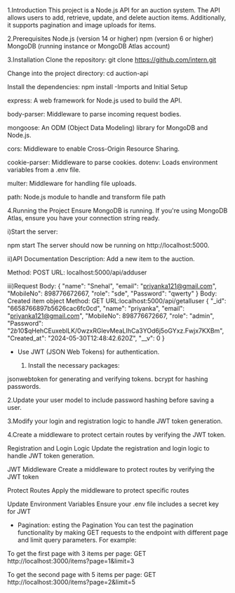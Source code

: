 1.Introduction
This project is a Node.js API for an auction system. The API allows users to add, retrieve, update, and delete auction items. Additionally, it supports pagination and image uploads for items.

2.Prerequisites
Node.js (version 14 or higher)
npm (version 6 or higher)
MongoDB (running instance or MongoDB Atlas account)

3.Installation
Clone the repository:
git clone https://github.com/intern.git

Change into the project directory:
cd auction-api


Install the dependencies:
npm install
-Imports and Initial Setup

express: A web framework for Node.js used to build the API.

body-parser: Middleware to parse incoming request bodies.

mongoose: An ODM (Object Data Modeling) library for MongoDB and Node.js.

cors: Middleware to enable Cross-Origin Resource Sharing.

cookie-parser: Middleware to parse cookies.
dotenv: Loads environment variables from a .env file.

multer: Middleware for handling file uploads.

path: Node.js module to handle and transform file path

4.Running the Project
Ensure MongoDB is running. If you're using MongoDB Atlas, ensure you have your connection string ready.

i)Start the server:

npm start
The server should now be running on http://localhost:5000.

ii)API Documentation
Description: Add a new item to the auction.

Method: POST
URL: localhost:5000/api/adduser

iii)Request Body:
{
 "name": "Snehal",
    "email": "priyanka121@gmail.com",
    "MobileNo": 898776672667,
    "role": "sde",
    "Password": "qwerty"
}
Body: Created item object
Method: GET
URL:localhost:5000/api/getalluser
{
        "_id": "6658766897b5626cac6fc0cd",
        "name": "priyanka",
        "email": "priyanka121@gmail.com",
        "MobileNo": 898776672667,
        "role": "admin",
        "Password": "$2b$10$qHehCEuxeblLK/0wzxRGlevMeaLIhCa3YOd6j5oGYxz.Fwjx7KXBm",
        "Created_at": "2024-05-30T12:48:42.620Z",
        "__v": 0
  }

- Use JWT (JSON Web Tokens) for authentication.

  1. Install the necessary packages:

jsonwebtoken for generating and verifying tokens.
bcrypt for hashing passwords.

2.Update your user model to include password hashing before saving a user.

3.Modify your login and registration logic to handle JWT token generation.

4.Create a middleware to protect certain routes by verifying the JWT token.

 Registration and Login Logic
Update the registration and login logic to handle JWT token generation.

 JWT Middleware
Create a middleware to protect routes by verifying the JWT token

Protect Routes
Apply the middleware to protect specific routes

 Update Environment Variables
Ensure your .env file includes a secret key for JWT

- Pagination:
esting the Pagination
You can test the pagination functionality by making GET requests to the endpoint with different page and limit query parameters. For example:

To get the first page with 3 items per page:
GET http://localhost:3000/items?page=1&limit=3

To get the second page with 5 items per page:
GET http://localhost:3000/items?page=2&limit=5
